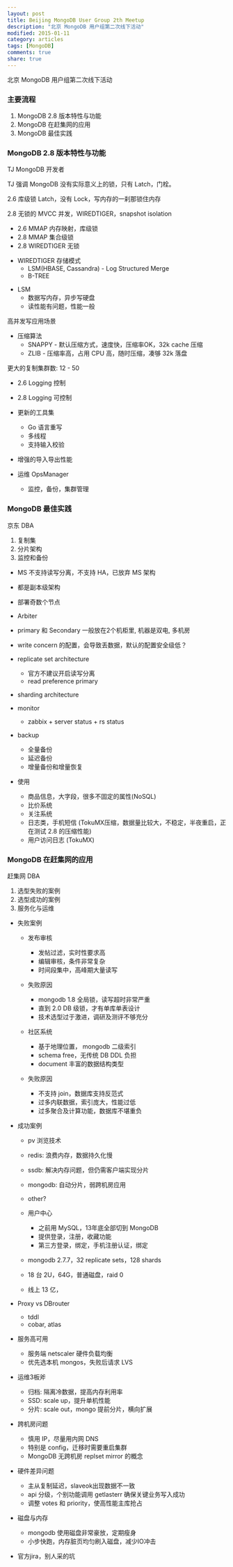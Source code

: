 ```yaml
---
layout: post
title: Beijing MongoDB User Group 2th Meetup
description: "北京 MongoDB 用户组第二次线下活动"
modified: 2015-01-11
category: articles
tags: [MongoDB]
comments: true
share: true
---
```


北京 MongoDB 用户组第二次线下活动

### 主要流程

1. MongoDB 2.8 版本特性与功能
1. MongoDB 在赶集网的应用
1. MongoDB 最佳实践

### MongoDB 2.8 版本特性与功能

TJ MongoDB 开发者

TJ 强调 MongoDB 没有实际意义上的锁，只有 Latch，门栓。

2.6 库级锁 Latch，没有 Lock，写内存的一刹那锁住内存

2.8 无锁的 MVCC 并发，WIREDTIGER，snapshot isolation

- 2.6 MMAP 内存映射，库级锁
- 2.8 MMAP 集合级锁
- 2.8 WIREDTIGER 无锁

+ WIREDTIGER 存储模式
    + LSM(HBASE, Cassandra) - Log Structured Merge
    + B-TREE

- LSM
    - 数据写内存，异步写硬盘
    - 读性能有问题，性能一般

高并发写应用场景

- 压缩算法
    - SNAPPY - 默认压缩方式，速度快，压缩率OK，32k cache 压缩
    - ZLIB - 压缩率高，占用 CPU 高，随时压缩，凑够 32k 落盘

更大的复制集群数: 12 - 50

- 2.6 Logging 控制
- 2.8 Logging 可控制

- 更新的工具集
    - Go 语言重写
    - 多线程
    - 支持输入校验

- 增强的导入导出性能

- 运维 OpsManager
    - 监控，备份，集群管理

### MongoDB 最佳实践

京东 DBA

1. 复制集
1. 分片架构
1. 监控和备份

- MS 不支持读写分离，不支持 HA，已放弃 MS 架构
- 都是副本级架构
- 部署奇数个节点
- Arbiter
- primary 和 Secondary 一般放在2个机柜里, 机器是双电, 多机房

- write concern 的配置，会导致丢数据，默认的配置安全级低？

- replicate set architecture
    - 官方不建议开启读写分离
    - read preference primary

- sharding architecture

- monitor
    - zabbix + server status + rs status

- backup
    - 全量备份
    - 延迟备份
    - 增量备份和增量恢复

- 使用
    - 商品信息，大字段，很多不固定的属性(NoSQL)
    - 比价系统
    - 关注系统
    - 日志类，手机短信 (TokuMX压缩，数据量比较大，不稳定，半夜重启，正在测试 2.8 的压缩性能)
    - 用户访问日志 (TokuMX)

### MongoDB 在赶集网的应用

赶集网 DBA

1. 选型失败的案例
1. 选型成功的案例
1. 服务化与运维

- 失败案例
    - 发布审核
        - 发帖过滤，实时性要求高
        - 编辑审核，条件非常复杂
        - 时间段集中，高峰期大量读写

    - 失败原因
        - mongodb 1.8 全局锁，读写超时非常严重
        - 直到 2.0 DB 级锁，才有单库单表设计
        - 技术选型过于激进，调研及测评不够充分

    - 社区系统
        - 基于地理位置， mongodb 二级索引
        - schema free，无传统 DB DDL 负担
        - document 丰富的数据结构类型

    - 失败原因
        - 不支持 join，数据库支持反范式
        - 过多内联数据，索引庞大，性能过低
        - 过多聚合及计算功能，数据库不堪重负

- 成功案例
    - pv 浏览技术

    - redis: 浪费内存，数据持久化慢
    - ssdb: 解决内存问题，但仍需客户端实现分片
    - mongodb: 自动分片，弱跨机房应用
    - other?

    - 用户中心
        - 之前用 MySQL，13年底全部切到 MongoDB
        - 提供登录，注册，收藏功能
        - 第三方登录，绑定，手机注册认证，绑定

    - mongodb 2.7.7，32 replicate sets，128 shards
    - 18 台 2U，64G，普通磁盘，raid 0
    - 线上 13 亿，

- Proxy vs DBrouter
    - tddl
    - cobar, atlas

- 服务高可用
    - 服务端 netscaler 硬件负载均衡
    - 优先选本机 mongos，失败后请求 LVS

- 运维3板斧
    - 归档: 隔离冷数据，提高内存利用率
    - SSD: scale up，提升单机性能
    - 分片: scale out，mongo 提前分片，横向扩展

- 跨机房问题
    - 慎用 IP，尽量用内网 DNS
    - 特别是 config，迁移时需要重启集群
    - MongoDB 无跨机房 replset mirror 的概念

- 硬件差异问题
    - 主从复制延迟，slaveok出现数据不一致
    - api 分级，个别功能调用 getlasterr 确保关键业务写入成功
    - 调整 votes 和 priority，使高性能主库抢占

- 磁盘与内存
    - mongodb 使用磁盘非常豪放，定期瘦身
    - 小步快跑，内存脏页均匀刷入磁盘，减少IO冲击

- 官方jira，别人采的坑
